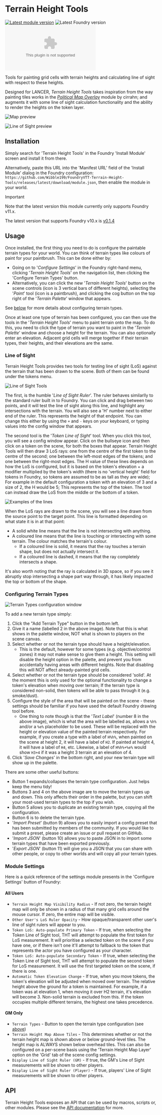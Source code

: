 # Terrain Height Tools

[![Latest module version](https://img.shields.io/badge/dynamic/json?url=https%3A%2F%2Fgithub.com%2FWibble199%2FFoundryVTT-Terrain-Height-Tools%2Freleases%2Flatest%2Fdownload%2Fmodule.json&query=%24.version&prefix=v&style=for-the-badge&label=latest%20version)](https://github.com/Wibble199/FoundryVTT-Terrain-Height-Tools/releases/latest)
![Latest Foundry version](https://img.shields.io/badge/dynamic/json?url=https%3A%2F%2Fgithub.com%2FWibble199%2FFoundryVTT-Terrain-Height-Tools%2Freleases%2Flatest%2Fdownload%2Fmodule.json&query=%24.compatibility.verified&style=for-the-badge&label=foundry%20version&color=fe6a1f)
[![GitHub downloads (latest version)](https://img.shields.io/github/downloads/Wibble199/FoundryVTT-Terrain-Height-Tools/latest/release.zip?style=for-the-badge&label=downloads)](https://github.com/Wibble199/FoundryVTT-Terrain-Height-Tools/releases/latest)

Tools for painting grid cells with terrain heights and calculating line of sight with respect to these heights.

Designed for LANCER, _Terrain Height Tools_ takes inspiration from the way painting tiles works in the _[Political Map Overlay](https://github.com/cirrahn/foundry-polmap)_ module by cirrahn; and augments it with some line of sight calculation functionality and the ability to render the heights on the token layer.

![Map preview](docs/overview.webp)

![Line of Sight preview](docs/los-rays.webp)

## Installation

Simply search for 'Terrain Height Tools' in the Foundry 'Install Module' screen and install it from there.

Alternatively, paste this URL into the 'Manifest URL' field of the 'Install Module' dialog in the Foundry configuration: `https://github.com/Wibble199/FoundryVTT-Terrain-Height-Tools/releases/latest/download/module.json`, then enable the module in your world.

> [!IMPORTANT]
> Note that the latest version this module currently only supports Foundry v11.x.
>
> The latest version that supports Foundry v10.x is [v0.1.4](https://github.com/Wibble199/FoundryVTT-Terrain-Height-Tools/releases/tag/v0.1.4)

## Usage

Once installed, the first thing you need to do is configure the paintable terrain types for your world. You can think of terrain types like colours of paint for your paintbrush. This can be done either by:
- Going on to '_Configure Settings_' in the Foundry right-hand menu, clicking '_Terrain Height Tools_' on the navigation list, then clicking the 'Configure Terrain Types' button.
- Alternatively, you can click the new '_Terrain Height Tools_' button on the scene controls (icon is 3 vertical bars of different heights), selecting the '_Paint_' tool (icon is a paintbrush), and clicking the cog button on the top right of the '_Terrain Palette_' window that appears.

See [below](#configuring-terrain-types) for more details about configuring terrain types.

Once at least one type of terrain has been configured, you can then use the tools in the '_Terrain Height Tools_' menu to paint terrain onto the map. To do this, you need to click the type of terrain you want to paint in the '_Terrain Palette_' window and choose a height for the terrain. You can also optionally enter an elevation. Adjacent grid cells will merge together if their terrain types, their heights, and their elevations are the same.

### Line of Sight

Terrain Height Tools provides two tools for testing line of sight (LoS) against the terrain that has been drawn to the scene. Both of them can be found under the tokens menu.

![Line of Sight Tools](docs/los-tools.webp)

The first, is the humble '_Line of Sight Ruler_'. The ruler behaves similarlly to the standard ruler built in to Foundry. You can click and drag between two points, and it will test the line of sight along this line, and highlight any intersections with the terrain. You will also see a 'H' number next to either end of the ruler. This represents the height of that endpoint. You can change this either by using the `+` and `-` keys on your keyboard, or typing values into the config window that appears.

The second tool is the '_Token Line of Sight_' tool. When you click this tool, you will see a config window appear. Click on the bullseye icon and then click on a token on the scene, for both the boxes that appear. Terrain Height Tools will then draw 3 LoS rays: one from the centre of the first token to the centre of the second; one between the left-most edges of the tokens; and one between the right-most edges. The H value of these lines depends on how the LoS is configured, but it is based on the token's elevation + a modifier multiplied by the token's width (there is no 'vertical height' field for tokens in Foundry, so tokens are assumed to be as tall as they are wide); For example in the default configuration a token with an elevation of 3 and a size of 2, the H would be 5; This represents the top of the token. The tool can instead draw the LoS from the middle or the bottom of a token.

![Examples of the lines](docs/los-ray-examples.webp)

When the LoS rays are drawn to the scene, you will see a line drawn from the source point to the target point. This line is formatted depending on what state it is in at that point:
- A solid white line means that the line is not intersecting with anything.
- A coloured line means that the line is touching or intersecting with some terrain. The colour matches the terrain's colour.
	- If a coloured line is solid, it means that the ray touches a terrain shape, but does not actually intersect it.
	- If a coloured line is dashed, it means that the ray completely intersects a shape.

It's also worth noting that the ray is calculated in 3D space, so if you see it abruptly stop intersecting a shape part way through, it has likely impacted the top or bottom of the shape.

### Configuring Terrain Types

![Terrain Types configuration window](docs/terrain-types-config.webp)

To add a new terrain type simply:
1. Click the "Add Terrain Type" button in the bottom left.
2. Give it a name (labelled 2 in the above image). Note that this is what shows in the palette window, NOT what is shown to players on the scene canvas.
3. Select whether or not the terrain type should have a height/elevation.
	- This is the default, however for some types (e.g. objective/control zones) it may not make sense to give them a height. This setting will disable the height option in the palette, and prevent you from accidentally having areas with different heights. Note that disabling this will NOT affect already-painted grid cells.
4. Select whether or not the terrain type should be considered 'solid'. At the moment this is only used for the optional functionality to change a token's elevation when moving over terrain; If the terrain type is considered non-solid, then tokens will be able to pass through it (e.g. smoke/dust).
5. Configure the style of the area that will be painted on the scene - these settings should be familiar if you have used the default Foundry drawing tool before.
	- One thing to note though is that the '_Text Label_' (number 8 in the above image), which is what the area will be labelled as, allows a `%h%` and/or a `%e%` placeholder to be used. These will be replaced with the height or elevation value of the painted terrain respectively. For example, if you create a type with a label of `H%h%`, when painted on the scene at height 2, it will have a label of `H2`. If painted at height 4, it will have a label of `H4`, etc. Likewise, a label of `H%h%+%e%` would show `H3+4` if it was a height 3 terrain at an elevation of 4.
6. Click '_Save Changes_' in the bottom right, and your new terrain type will show up in the palette.

There are some other useful buttons:
- Button 1 expands/collapses the terrain type configuration. Just helps keep the menu tidy!
- Buttons 3 and 4 on the above image are to move the terrain types up and down. This only affects their order in the palette, but you can shift your most-used terrain types to the top if you wish.
- Button 5 allows you to duplicate an existing terrain type, copying all the configuration.
- Button 6 is to delete the terrain type.
- '_Import Preset_' (button 9) allows you to easily import a config preset that has been submitted by members of the community. If you would like to submit a preset, please create an issue or pull request on GitHub.
- '_Import JSON_' (button 10) allows you to paste JSON in to import some terrain types that have been exported previously.
- '_Export JSON_' (button 11) will give you a JSON that you can share with other people, or copy to other worlds and will copy all your terrain types.

### Module Settings

Here is a quick reference of the settings module presents in the 'Configure Settings' button of Foundry:

#### All Users

- `Terrain Height Map Visibility Radius` - If not zero, the terrain height map will only be shown in a radius of that many grid cells around the mouse cursor. If zero, the entire map will be visible.
- `Other User's LoS Ruler Opacity` - How opaque/transparent other user's line of sight rulers will appear to you.
- `Token LoS: Auto-populate Primary Token` - If true, when selecting the Token Line of Sight tool, THT will attempt to populate the first token for LoS measurement. It will prioritise a selected token on the scene if you have one, or if there isn't one it'll attempt to fallback to the token that represents the actor you have configured as your character.
- `Token LoS: Auto-populate Secondary Token` - If true, when selecting the Token Line of Sight tool, THT will attempt to populate the second token for LoS measurement. It will use the first targeted token on the scene, if there is one.
- `Automatic Token Elevation Change` - If true, when you move tokens, the token's elevation will be adjusted when moved over terrain. The relative height above the ground for a token is maintained. For example, if a token was at elevation 1, when moving it over H2 terrain, it's elevation will become 3. Non-solid terrain is excluded from this. If the token occupies multiple different terrains, the highest one takes precedence.

#### GM Only

- `Terrain Types` - Button to open the terrain type configuration (see [above](#configuring-terrain-types))
- `Terrain Height Map Above Tiles` - This determines whether or not the terrain height map is shown above or below ground-level tiles. The height map is ALWAYS shown below overhead tiles. This can also be configured on a per-scene basis using the 'Terrain Height Map Layer' option on the 'Grid' tab of the scene config settings.
- `Display Line of Sight Ruler (GM)` - If true, the GM's Line of Sight measurements will be shown to other players.
- `Display Line of Sight Ruler (Player)` - If true, players' Line of Sight measurements will be shown to other players.

## API

Terrain Height Tools exposes an API that can be used by macros, scripts or, other modules. Please see the [API documentation](/docs/api.md) for more.
